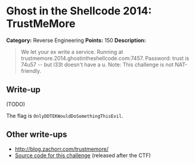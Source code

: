 # Ghost in the Shellcode 2014: TrustMeMore

**Category:** Reverse Engineering
**Points:** 150
**Description:**

> We let your ex write a service. Running at trustmemore.2014.ghostintheshellcode.com:7457. Password: trust is 74u57 -- but l33t doesn't have a u. Note: This challenge is not NAT-friendly.

## Write-up

(TODO)

The flag is `OnlyDDTEKWouldDoSomethingThisEvil`.

## Other write-ups

* <http://blog.zachorr.com/trustmemore/>
* [Source code for this challenge](https://gist.github.com/anonymous/8508605) (released after the CTF)
